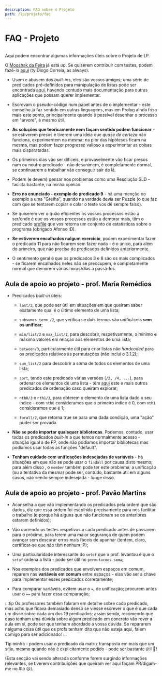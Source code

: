 ```yaml
---
description: FAQ sobre o Projeto
path: /lp/projeto/faq
---
```


# FAQ - Projeto

```toc

```

Aqui podem encontrar algumas informações úteis sobre o Projeto de LP.

O [Mooshak da Feira](https://mooshak-lp.diogotc.com/) já está _up_. Se quiserem contribuir com testes, podem fazê-lo [aqui](https://github.com/diogotcorreia/proj-ist-unit-tests) (ty Diogo Correia, as always).

- Usem e abusem dos _built-ins_, eles são vossos amigos; uma série de predicados pré-definidos para manipulação de listas pode ser encontrada [aqui](https://www.swi-prolog.org/pldoc/doc/_SWI_/library/lists.pl), havendo contudo mais documentação para outras aplicações que possam querer implementar.

- Escrevam o pseudo-código num papel antes de o implementar - este conselho já faz sentido em outras linguagens, mas em Prolog ainda friso mais este ponto, principalmente quando é possível desenhar o processo em "árvore", é mesmo útil.

- **As soluções que teoricamente nem façam sentido podem funcionar** - se estiverem presos e tiverem uma ideia que _quase de certeza_ não funciona, experimentem na mesma; na pior das hipóteses ficam na mesma, mas podem fazer progresso valioso a experimentar as coisas mais disparatadas.

- Os primeiros dias vão ser difíceis, e provavelmente vão ficar presos num ou noutro predicado - não desanimem, é completamente normal, se continuarem a trabalhar vão conseguir sair de lá.

- Podem (e devem) pensar nos problemas como uma Resolução SLD - facilita bastante, na minha opinião.

- **Erro no enunciado - exemplo do predicado 9** - há uma menção no exemplo a uma "Grelha", quando na verdade devia ser Puzzle (o que faz com que se tentarem copiar e colar o teste vos dê sempre falso).

- Se quiserem ver o quão eficientes os vossos processos estão a ser/onde é que os vossos processos estão a demorar mais, têm o predicado [profile](https://www.swi-prolog.org/pldoc/man?predicate=profile/1) que vos retorna um conjunto de estatísticas sobre o programa (obrigado Afonso :D).

- **Se estiverem encalhados nalgum exercício**, podem experimentar fazer o predicado 11 para não ficarem sem fazer nada - é o único, para além do primeiro, que não precisa de predicados definidos anteriormente.

- O sentimento geral é que os predicados 3 e 8 são os mais complicados - se ficarem encalhados neles não se preocupem, é completamente normal que demorem várias horas/dias a passá-los.

## Aula de apoio ao projeto - prof. Maria Remédios

- Predicados _built-in_ úteis:

  - `last/2`, que pode ser útil em situações em que queiram saber exatamente qual é o último elemento de uma lista;

  - `subsumes_term /2`, que verifica se dois termos são unificáceis **sem os unificar**;

  - `min/list/2` e `max_list/2`, para descobrir, respetivamente, o mínimo e máximo valores em relação aos elementos de uma lista;

  - `between/3`, particularmente útil para criar listas não _hardcoded_ para os predicados relativos às permutações (não inclui o 3.1.2);

  - `sum_list/2` para descobrir a soma de todos os elementos de uma lista;

  - `sort`, tendo este predicado várias versões (`/2, /4, ...`), para ordenar os elementos de uma lista - têm [aqui](https://www.swi-prolog.org/pldoc/man?section=builtinlist) este e mais outros predicados de ordenação caso queiram explorar;

  - `nth0/3` e `nth1/3`, para obterem o elemento de uma lista dado o seu índice - com `nth0` consideramos que o primeiro índice é 0, com `nth1` consideramos que é 1;

  - `forall/2`, que retorna true se para uma dada condição, uma "ação" puder ser provada.

- **Não se pode importar quaisquer bibliotecas**. Podemos, contudo, usar todos os predicados _built-in_ a que temos normalmente acesso - situação igual à de FP, onde não podíamos importar bibliotecas mas podíamos usar todas as funções "default".

- **Tenham cuidado com unificações indesejadas de variáveis** - há situações em que não se pode usar o `findall` por causa disto mesmo; para além disso , o `member` também pode ter este problema; a unificação (ou a tentativa da mesma) pode ser, contudo, bastante útil em alguns casos, não sendo sempre indesejada - longe disso.

## Aula de apoio ao projeto - prof. Pavão Martins

- Aconselha a que vão implementando os predicados pela ordem que são dados, diz que essa ordem foi escolhida precisamente para nos facilitar o trabalho (e porque há alguns que não funcionam se os anteriores estarem definidos);

- Vão correndo os testes respetivos a cada predicado antes de passarem para o próximo, para terem uma maior segurança de quem podem avançar sem descurar erros mais fáceis de apanhar (tentem, claro, certificar-se que não têm nenhum :P);

- Uma particularidade interessante do `setof` que o prof. levantou é que o `setof` ordena a lista - pode ser útil no `permutacoes_soma`;

- Nos exemplos dos predicados que envolvem espaços em comum, reparem nas **variáveis em comum** entre espaços - elas vão ser a chave para implementar esses predicados corretamente;

- Para comparar variáveis, evitem usar o `=`, de unificação; procurem antes usar o `==` para fazer essa comparação;

:::tip
Os professores também falaram em detalhe sobre cada predicado, mas acho que ficava demasiado denso se viesse escrever o que é que cada um disse sobre cada um dos 19 predicados; assim sendo, recomendo que caso tenham uma dúvida sobre algum predicado em concreto vão rever a aula em si, pode ser que tenham abordado a vossa dúvida. Se repararem nalguma coisa útil que os profs tenham dito que não esteja aqui, falem comigo para ser adicionado!
:::

Tip minha - podem usar o predicado da matriz transposta em mais que um sítio, mesmo quando não é explicitamente pedido - pode ser bastante útil 🤠!

(Esta secção vai sendo alterada conforme forem surgindo informações relevantes, se tiverem contribuições que queiram ver aqui façam PR/digam-me no #lp 😃).
